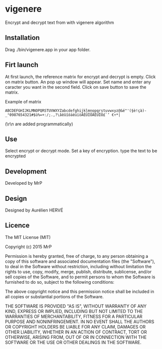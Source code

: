 # vigenere
Encrypt and decrypt text from with vigenere algorithm

## Installation
Drag ./bin/vigenere.app in your app folder.

## Firt launch
At first launch, the reference matrix for encrypt and decrypt is empty.
Click on matrix button. An pop up window will appear.
Set name and enter any caracter you want in the second field.
Click on save button to save the matrix.

Example of matrix
```text
ABCDEFGHIJKLMNOPQRSTUVWXYZabcdefghijklmnopqrstuvwxyz@&é"'(§è!çà)-_°0987654321#$ù%=+:/;.,?\âêûîôäëüïöÂÊÛÎÔÄËÜÏÖ£`’ €÷*|
```
(\r\n are added programmatically)

## Use
Select encrypt or decrypt mode.
Set a key of encryption.
type the text to be encrypted

## Development
Developed by MrP

## Design
Designed by Aurélien HERVÉ

## Licence
The MIT License (MIT)

Copyright (c) 2015 MrP

Permission is hereby granted, free of charge, to any person obtaining a copy
of this software and associated documentation files (the "Software"), to deal
in the Software without restriction, including without limitation the rights
to use, copy, modify, merge, publish, distribute, sublicense, and/or sell
copies of the Software, and to permit persons to whom the Software is
furnished to do so, subject to the following conditions:

The above copyright notice and this permission notice shall be included in all
copies or substantial portions of the Software.

THE SOFTWARE IS PROVIDED "AS IS", WITHOUT WARRANTY OF ANY KIND, EXPRESS OR
IMPLIED, INCLUDING BUT NOT LIMITED TO THE WARRANTIES OF MERCHANTABILITY,
FITNESS FOR A PARTICULAR PURPOSE AND NONINFRINGEMENT. IN NO EVENT SHALL THE
AUTHORS OR COPYRIGHT HOLDERS BE LIABLE FOR ANY CLAIM, DAMAGES OR OTHER
LIABILITY, WHETHER IN AN ACTION OF CONTRACT, TORT OR OTHERWISE, ARISING FROM,
OUT OF OR IN CONNECTION WITH THE SOFTWARE OR THE USE OR OTHER DEALINGS IN THE
SOFTWARE.
